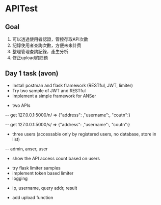 # APITest
## Goal
1. 可以透過使用者認證，管控存取API次數
2. 記錄使用者查詢次數，方便未來計費
3. 整理管理查詢記錄，產生分析
4. 修正upload的問題

## Day 1 task (avon)
* Install postman and flask framework (RESTful, JWT, limiter)
* Try two sample of JWT and RESTful
* Implement a simple framework for ANSer

 - two APIs

-- get 127.0.0.1:5000/n/<addr>   =>   {"address": <addr>,"username":<user>, "coutn":<count>}

-- get 127.0.0.1:5000/s/<addr>   =>   {"address": <addr>,"username":<user>, "coutn":<count>}

- three users (accessable only by registered users, no database, store in list)

-- admin, anser, user

- show the API access count based on users

* try flask limiter samples
* implement token based limiter
* logging
 - ip, username, query addr, result
* add upload function
